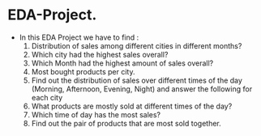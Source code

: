 # EDA-Project.
* In this EDA Project we have to find :
    1. Distribution of sales among different cities in different months?
    2. Which city had the highest sales overall?
    3. Which Month had the highest amount of sales overall?
    4. Most bought products per city.
    5. Find out the distribution of sales over different times of the day (Morning, Afternoon, Evening, Night) and answer the following for each city
    6. What products are mostly sold at different times of the day?
    7. Which time of day has the most sales?
    8. Find out the pair of products that are most sold together.
